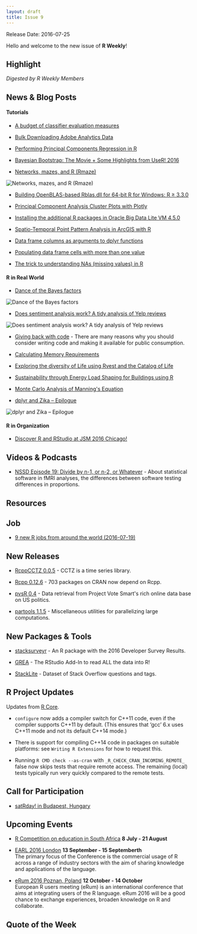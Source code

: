 ```yaml
---
layout: draft
title: Issue 9
---
```


Release Date: 2016-07-25

Hello and welcome to the new issue of **R Weekly**!

## Highlight

*Digested by R Weekly Members*



## News & Blog Posts

#### Tutorials

+ [A budget of classifier evaluation measures](http://www.win-vector.com/blog/2016/07/a-budget-of-classifier-evaluation-measures/)

+ [Bulk Downloading Adobe Analytics Data](http://randyzwitch.com/rsitecatalyst-bulk-download-version-1-4-9-release-notes/)

+ [Performing Principal Components Regression in R](http://www.milanor.net/blog/performing-principal-components-regression-pcr-in-r/)

+ [Bayesian Bootstrap: The Movie + Some Highlights from UseR! 2016](http://www.sumsar.net/blog/2016/07/bayesian-bootstrap-the-movie/)

+ [Networks, mazes, and R (Rmaze)](http://www.vesnam.com/Rblog/mazes-graphs-and-r/)

![Networks, mazes, and R (Rmaze)](https://cdn.rawgit.com/rweekly/image/master/2016-07-25/maze.jpeg)

+ [Building OpenBLAS-based Rblas.dll for 64-bit R for Windows: R ≥ 3.3.0](http://www.avrahamadler.com/r-tips/build-openblas-for-windows-r64/)

+ [Principal Component Analysis Cluster Plots with Plotly](http://moderndata.plot.ly/principal-component-analysis-cluster-plotly/)

+ [Installing the additional R packages in Oracle Big Data Lite VM 4.5.0](http://www.nodalpoint.com/installing-additional-r-packages-oracle-big-data-lite-vm-4-5-0/)

+ [Spatio-Temporal Point Pattern Analysis in ArcGIS with R](https://r-video-tutorial.blogspot.com/2016/07/spatio-temporal-point-pattern-analysis.html)

+ [Data frame columns as arguments to dplyr functions](http://www.brodrigues.co/2016/07/18/data-frame-columns-as-arguments-to-dplyr-functions)
 
+ [Populating data frame cells with more than one value](https://ryouready.wordpress.com/2016/07/18/populating-data-frame-cells-with-more-than-one-value/)

+ [The trick to understanding NAs (missing values) in R](http://blog.revolutionanalytics.com/2016/07/understanding-na-in-r.html)

#### R in Real World

+ [Dance of the Bayes factors](https://daniellakens.blogspot.com/2016/07/dance-of-bayes-factors.html)

![Dance of the Bayes factors](https://4.bp.blogspot.com/-4OeUdZnjdHk/V4yQvz6EfcI/AAAAAAAADVQ/4IF6Vh6zAActBpKSDK5ZuiXIl6CEls3zQCLcB/s400/BFdance.png)

+ [Does sentiment analysis work? A tidy analysis of Yelp reviews](http://varianceexplained.org/r/yelp-sentiment/)

![Does sentiment analysis work? A tidy analysis of Yelp reviews](https://cdn.rawgit.com/rweekly/image/master/2016-07-25/AFINN.png)

+ [Giving back with code](http://itsalocke.com/giving-back-code/) - There are many reasons why you should consider writing code and making it available for public consumption.


+ [Calculating Memory Requirements](https://danielmarcelino.github.io/blog/2016/calculating-memory-requirements.html)

+ [Exploring the diversity of Life using Rvest and the Catalog of Life](https://biologyforfun.wordpress.com/2016/07/18/exploring-the-diversity-of-life-using-rvest-and-the-catalog-of-life/)

+ [Sustainability through Energy Load Shaping for Buildings using R](http://blog.revolutionanalytics.com/2016/07/energy-load-shaping.html)

+ [Monte Carlo Analysis of Manning's Equation](https://johnyagecic.shinyapps.io/ManningsMC/)

+ [dplyr and Zika – Epilogue](https://rollingyours.wordpress.com/2016/07/19/dplyr-and-zika-epilogue/)

![dplyr and Zika – Epilogue](https://rollingyours.files.wordpress.com/2016/07/screenshot_775.png)

#### R in Organization

+ [Discover R and RStudio at JSM 2016 Chicago!](https://blog.rstudio.org/2016/07/19/discover-r-and-rstudio-at-jsm-2016-chicago/)



## Videos & Podcasts

+ [NSSD Episode 19: Divide by n-1, or n-2, or Whatever](https://soundcloud.com/nssd-podcast/episode-19-divide-by-n-1-or-n-2-or-whatever) - About statistical software in fMRI analyses, the differences between software testing differences in proportions.

## Resources


## Job

+ [9 new R jobs from around the world (2016-07-19)](http://www.r-bloggers.com/9-new-r-jobs-from-around-the-world-2016-07-19/)

## New Releases

+ [RcppCCTZ 0.0.5](http://dirk.eddelbuettel.com/blog/2016/07/21/#rcppcctz_0.0.5) - CCTZ is a time series library.

+ [Rcpp 0.12.6](http://dirk.eddelbuettel.com/blog/2016/07/19/#rcpp_0.12.6) - 703 packages on CRAN now depend on Rcpp.

+ [pvsR 0.4](https://giventhedata.blogspot.com/2016/07/easy-access-to-data-on-us-politics-new.html) -  Data retrieval from Project Vote Smart's rich online data base on US politics.

+ [partools 1.1.5](https://matloff.wordpress.com/2016/07/17/new-release-of-partools-package/) - Miscellaneous utilities for parallelizing large computations.

## New Packages & Tools

+ [stacksurveyr](http://varianceexplained.org/r/stacksurveyr/) - An R package with the 2016 Developer Survey Results.

+ [GREA](http://www.r-bloggers.com/grea-the-rstudio-add-in-to-read-all-the-data-into-r/) - The RStudio Add-In to read ALL the data into R!

+ [StackLite](http://varianceexplained.org/r/stack-lite/) - Dataset of Stack Overflow questions and tags.

## R Project Updates

Updates from [R Core](http://developer.r-project.org/blosxom.cgi/R-devel/NEWS).

+ `configure` now adds a compiler switch for C++11 code, even if the compiler supports C++11 by default. (This ensures that ‘gcc’ 6.x uses C++11 mode and not its default C++14 mode.)

+ There is support for compiling C++14 code in packages on suitable platforms: see `Writing R Extensions` for how to request this. 

+ Running `R CMD check --as-cran` with `_R_CHECK_CRAN_INCOMING_REMOTE_` false now skips tests that require remote access. The remaining (local) tests typically run very quickly compared to the remote tests.

## Call for Participation

+ [satRday! in Budapest, Hungary](http://budapest.satrdays.org/#cfp)

## Upcoming Events

+ [R Competition on education in South Africa](http://www.r-bloggers.com/r-competition-on-education-in-south-africa-july-and-august-2016/) **8 July - 21 August**

+ [EARL 2016 London](https://earlconf.com/)  **13 September - 15 Septemberth** <br>
The primary focus of the Conference is the commercial usage of R across a range of industry sectors with the aim of sharing knowledge and applications of the language.<br /> 

+ [eRum 2016 Poznan, Poland](http://erum.ue.poznan.pl/)  **12 October - 14 October** <br>
European R users meeting (eRum) is an international conference that aims at integrating users of the R language. eRum 2016 will be a good chance to exchange experiences, broaden knowledge on R and collaborate. <br /> 

## Quote of the Week



<p><small id="page_view">&nbsp;</small></p>
